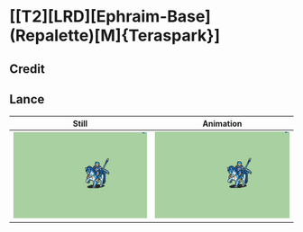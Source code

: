 # [\[T2\]\[LRD\]\[Ephraim-Base\]\(Repalette\)\[M\]{Teraspark}]

## Credit


	
## Lance

| Still | Animation |
| :---: | :-------: |
| ![Lance still](./Lance_000.png) | ![Lance animation](./Lance.gif) |
